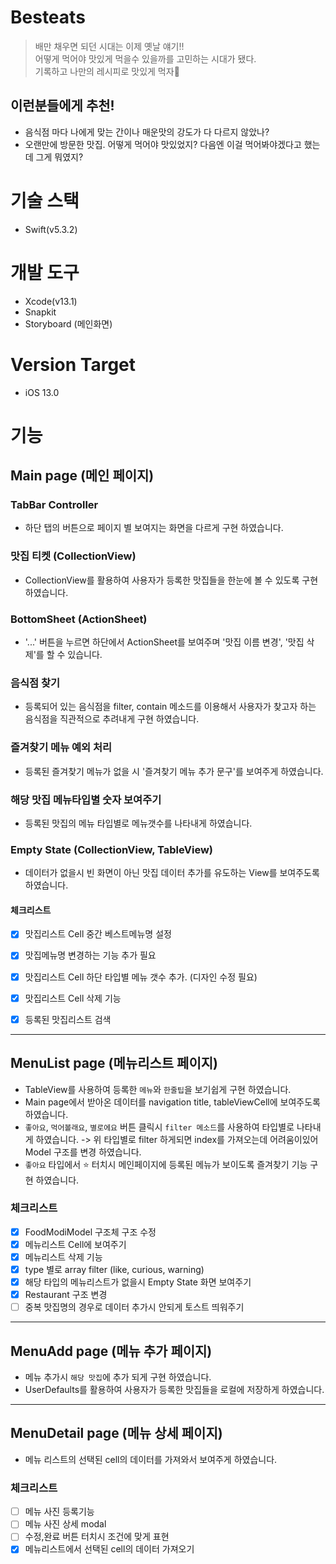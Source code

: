 # Besteats
> 배만 채우면 되던 시대는 이제 옛날 얘기!!  
어떻게 먹어야 맛있게 먹을수 있을까를 고민하는 시대가 됐다.  
기록하고 나만의 레시피로 맛있게 먹자🍗  

## 이런분들에게 추천!  

- 음식점 마다 나에게 맞는 간이나 매운맛의 강도가 다 다르지 않았나?
- 오랜만에 방문한 맛집. 어떻게 먹어야 맛있었지? 다음엔 이걸 먹어봐야겠다고 했는데 그게 뭐였지? 


# 기술 스택
- Swift(v5.3.2)

# 개발 도구
- Xcode(v13.1)
- Snapkit
- Storyboard (메인화면)

# Version Target 
- iOS 13.0

# 기능

## Main page (메인 페이지)

### TabBar Controller
- 하단 탭의 버튼으로 페이지 별 보여지는 화면을 다르게 구현 하였습니다.

### 맛집 티켓 (CollectionView)
- CollectionView를 활용하여 사용자가 등록한 맛집들을 한눈에 볼 수 있도록 구현 하였습니다.

### BottomSheet (ActionSheet)
- '...' 버튼을 누르면 하단에서 ActionSheet를 보여주며 '맛집 이름 변경', '맛집 삭제'를 할 수 있습니다.

### 음식점 찾기
- 등록되어 있는 음식점을 filter, contain 메소드를 이용해서 사용자가 찾고자 하는 음식점을 직관적으로 추려내게 구현 하였습니다.

### 즐겨찾기 메뉴 예외 처리
- 등록된 즐겨찾기 메뉴가 없을 시 '즐겨찾기 메뉴 추가 문구'를 보여주게 하였습니다.


### 해당 맛집 메뉴타입별 숫자 보여주기
- 등록된 맛집의 메뉴 타입별로 메뉴갯수를 나타내게 하였습니다.


### Empty State (CollectionView, TableView)
- 데이터가 없을시 빈 화면이 아닌 맛집 데이터 추가를 유도하는 View를 보여주도록 하였습니다.

#### 체크리스트
- [x] 맛집리스트 Cell 중간 베스트메뉴명 설정 
- [x] 맛집메뉴명 변경하는 기능 추가 필요
- [x] 맛집리스트 Cell 하단 타입별 메뉴 갯수 추가. (디자인 수정 필요)
- [x] 맛집리스트 Cell 삭제 기능
- [x] 등록된 맛집리스트 검색
 

----

## MenuList page (메뉴리스트 페이지)
- TableView를 사용하여 등록한 `메뉴`와 `한줄팁`을 보기쉽게 구현 하였습니다.
- Main page에서 받아온 데이터를 navigation title, tableViewCell에 보여주도록 하였습니다.
- `좋아요`, `먹어볼래요`, `별로에요` 버튼 클릭시 `filter 메소드`를 사용하여 타입별로 나타내게 하였습니다.
   -> 위 타입별로 filter 하게되면 index를 가져오는데 어려움이있어 Model 구조를 변경 하였습니다.
- `좋아요` 타입에서 ⭐️ 터치시 메인페이지에 등록된 메뉴가 보이도록 즐겨찾기 기능 구현 하였습니다.

### 체크리스트
- [x] FoodModiModel 구조체 구조 수정 
- [x] 메뉴리스트 Cell에 보여주기
- [x] 메뉴리스트 삭제 기능
- [x] type 별로 array filter (like, curious, warning)
- [x] 해당 타입의 메뉴리스트가 없을시 Empty State 화면 보여주기
- [x] Restaurant 구조 변경 
- [ ] 중복 맛집명의 경우로 데이터 추가시 안되게 토스트 띄워주기

-----

## MenuAdd page (메뉴 추가 페이지)

- 메뉴 추가시 `해당 맛집`에 추가 되게 구현 하였습니다.
- UserDefaults를 활용하여 사용자가 등록한 맛집들을 로컬에 저장하게 하였습니다. 

-----

## MenuDetail page (메뉴 상세 페이지)

- 메뉴 리스트의 선택된 cell의 데이터를 가져와서 보여주게 하였습니다.

### 체크리스트
- [ ] 메뉴 사진 등록기능
- [ ] 메뉴 사진 상세 modal
- [ ] 수정,완료 버튼 터치시 조건에 맞게 표현
- [x] 메뉴리스트에서 선택된 cell의 데이터 가져오기
